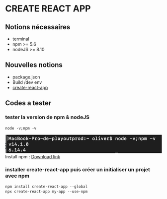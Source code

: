 # CREATE REACT APP

## Notions nécessaires
- terminal
- npm >= 5.6
- nodeJS  >= 8.10

## Nouvelles notions
- package.json
- Build /dev env
- [create-react-app](https://github.com/facebook/create-react-app)


## Codes a tester

### tester la version de npm & nodeJS
```
node -v;npm -v
```
![result](images/npm_node_v.png)
Install npm : [Download link](https://nodejs.org/en/download/)

### installer create-react-app puis créer un initialiser un projet avec npm
```
npm install create-react-app --global
npx create-react-app my-app --use-npm
```

